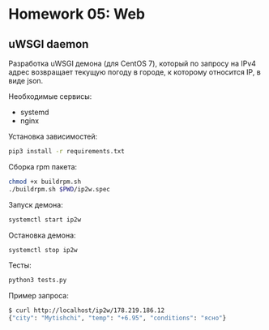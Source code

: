 # Homework 05: Web

## uWSGI daemon

Разработка uWSGI демона (для CentOS 7), который по запросу на IPv4 адрес возвращает текущую погоду в
городе, к которому относится IP, в виде json.

Необходимые сервисы:

- systemd
- nginx

Установка зависимостей:

```bash
pip3 install -r requirements.txt
```

Сборка rpm пакета:

```bash
chmod +x buildrpm.sh
./buildrpm.sh $PWD/ip2w.spec
```

Запуск демона:

```bash
systemctl start ip2w
```

Остановка демона:

```bash
systemctl stop ip2w
```

Тесты:

```bash
python3 tests.py
```

Пример запроса:

```bash
$ curl http://localhost/ip2w/178.219.186.12
{"city": "Mytishchi", "temp": "+6.95", "conditions": "ясно"}
```